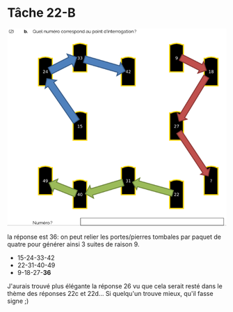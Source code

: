 
# Tâche 22-B

![22b](22b.png)

la réponse est 36:
on peut relier les portes/pierres tombales par paquet de quatre pour générer ainsi 3 suites de raison 9.
* 15-24-33-42
* 22-31-40-49
* 9-18-27-**36**

J'aurais trouvé plus élégante la réponse 26 vu que cela serait resté dans le thème des réponses 22c et 22d...
Si quelqu'un trouve mieux, qu'il fasse signe ;)
